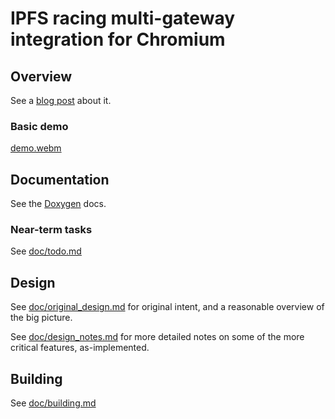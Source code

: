 # IPFS racing multi-gateway integration for Chromium

## Overview

See a [blog post](https://blog.ipfs.tech/2023-05-multigateway-chromium-client/) about it.

### Basic demo
[demo.webm](https://github.com/little-bear-labs/ipfs-chromium/assets/97759690/ae072a58-f5de-4270-8d48-2c858d9b17b1)

## Documentation
See the [Doxygen](https://little-bear-labs.github.io/ipfs-chromium/annotated.html) docs.

### Near-term tasks

See [doc/todo.md](doc/todo.md)

## Design

See [doc/original_design.md](doc/original_design.md) for original intent, and a reasonable overview of the big picture.

See [doc/design_notes.md](doc/design_notes.md) for more detailed notes on some of the more critical features, as-implemented.

## Building

See [doc/building.md](doc/building.md)
